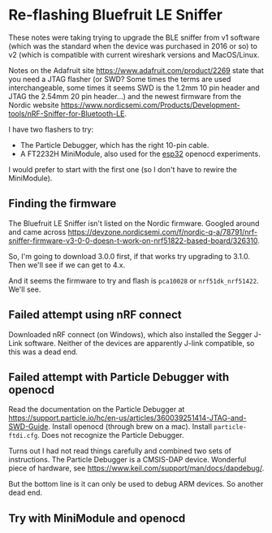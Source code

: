 # Re-flashing Bluefruit LE Sniffer

These notes were taking trying to upgrade the BLE sniffer from v1 software (which was the standard when the device was purchased in 2016 or so) to v2 (which is compatible with current wireshark versions and MacOS/Linux.

Notes on the Adafruit site <https://www.adafruit.com/product/2269> state that you need a JTAG flasher (or SWD? Some times the terms are used interchangeable, some times it seems SWD is the 1.2mm 10 pin header and JTAG the 2.54mm 20 pin header...) and the newest firmware from the Nordic website <https://www.nordicsemi.com/Products/Development-tools/nRF-Sniffer-for-Bluetooth-LE>.

I have two flashers to try:

- The Particle Debugger, which has the right 10-pin cable.
- A FT2232H MiniModule, also used for the [esp32](../esp32/readme.md) openocd experiments.

I would prefer to start with the first one (so I don't have to rewire the MiniModule).

## Finding the firmware

The Bluefruit LE Sniffer isn't listed on the Nordic firmware. Googled around and came across <https://devzone.nordicsemi.com/f/nordic-q-a/78791/nrf-sniffer-firmware-v3-0-0-doesn-t-work-on-nrf51822-based-board/326310>.

So, I'm going to download 3.0.0 first, if that works try upgrading to 3.1.0. Then we'll see if we can get to 4.x.

And it seems the firmware to try and flash is `pca10028` or `nrf51dk_nrf51422`. We'll see.

## Failed attempt using nRF connect

Downloaded nRF connect (on Windows), which also installed the Segger J-Link software. Neither of the devices are apparently J-link compatible, so this was a dead end.

## Failed attempt with Particle Debugger with openocd

Read the documentation on the Particle Debugger at <https://support.particle.io/hc/en-us/articles/360039251414-JTAG-and-SWD-Guide>. Install openocd (through brew on a mac). Install `particle-ftdi.cfg`. Does not recognize the Particle Debugger.

Turns out I had not read things carefully and combined two sets of instructions. The Particle Debugger is a CMSIS-DAP device. Wonderful piece of hardware, see <https://www.keil.com/support/man/docs/dapdebug/>. 

But the bottom line is it can only be used to debug ARM devices. So another dead end.

## Try with MiniModule and openocd




